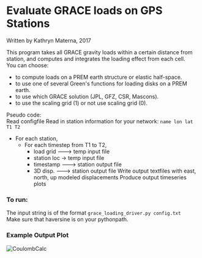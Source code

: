 # Evaluate GRACE loads on GPS Stations
Written by Kathryn Materna, 2017

This program takes all GRACE gravity loads within a certain distance from station, 
and computes and integrates the loading effect from each cell.  
You can choose:
- to compute loads on a PREM earth structure or elastic half-space. 
- to use one of several Green's functions for loading disks on a PREM earth.
- to use which GRACE solution (JPL, GFZ, CSR, Mascons). 
- to use the scaling grid (1) or not use scaling grid (0). 

Pseudo code:  
Read configfile
Read in station information for your network: `name lon lat T1 T2`  
- For each station, 
  - For each timestep from T1 to T2,
    - load grid ---> temp input file
    - station loc -> temp input file
    - timestamp ---> station output file
    - 3D disp.  ---> station output file 
Write output textfiles with east, north, up modeled displacements
Produce output timeseries plots

### To run:  
The input string is of the format `grace_loading_driver.py config.txt`  
Make sure that haversine is on your pythonpath.  


### Example Output Plot
![CoulombCalc](https://github.com/kmaterna/GRACE_loading/blob/master/Example/RPUR_PREM_grace.png)